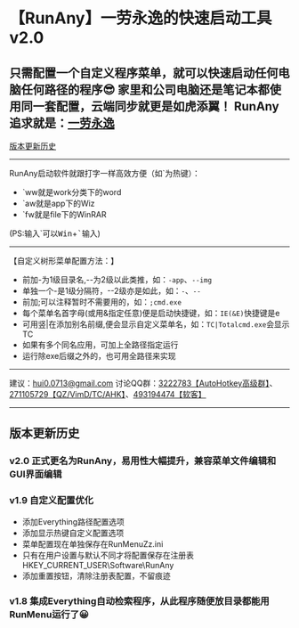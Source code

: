 # 【RunAny】一劳永逸的快速启动工具 v2.0


只需配置一个自定义程序菜单，就可以快速启动任何电脑任何路径的程序😎
家里和公司电脑还是笔记本都使用同一套配置，云端同步就更是如虎添翼！
RunAny追求就是：<u>**一劳永逸**</u>
---

[版本更新历史](#ver)

---

RunAny启动软件就跟打字一样高效方便（如\`为热键）：

- \`ww就是work分类下的word
- \`aw就是app下的Wiz
- \`fw就是file下的WinRAR

(PS:输入\`可以<kbd>Win</kbd>+<kbd>\`</kbd>输入)

---


【自定义树形菜单配置方法：】
* 前加-为1级目录名,--为2级以此类推，如：`-app`、`--img`
* 单独一个-是1级分隔符，--2级亦是如此，如：`-`、`--`
* 前加;可以注释暂时不需要用的，如：`;cmd.exe`
* 每个菜单名首字母(或用&指定任意)便是启动快捷键，如：`IE(&E)`快捷键是e
* 可用竖|在添加别名前缀,便会显示自定义菜单名，如：`TC|Totalcmd.exe`会显示TC
* 如果有多个同名应用，可加上全路径指定运行
* 运行除exe后缀之外的，也可用全路径来实现

---

建议：hui0.0713@gmail.com 
讨论QQ群：[3222783【AutoHotkey高级群】](https://jq.qq.com/?_wv=1027&k=43uBHer)、[271105729【QZ/VimD/TC/AHK】](https://jq.qq.com/?_wv=1027&k=43u3DuR)、[493194474【软客】](https://jq.qq.com/?_wv=1027&k=43trxF5)

---

## <a name="ver">版本更新历史</a>

### v2.0 正式更名为RunAny，易用性大幅提升，兼容菜单文件编辑和GUI界面编辑

### v1.9 自定义配置优化

+ 添加Everything路径配置选项
+ 添加显示热键自定义配置选项
+ 菜单配置现在单独保存在RunMenuZz.ini
+ 只有在用户设置与默认不同才将配置保存在注册表HKEY_CURRENT_USER\Software\RunAny
+ 添加重置按钮，清除注册表配置，不留痕迹

### v1.8 集成Everything自动检索程序，从此程序随便放目录都能用RunMenu运行了😀